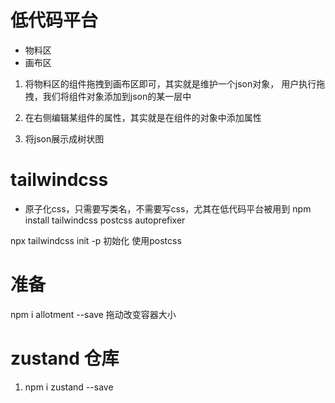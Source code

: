 # 低代码平台
- 物料区
- 画布区

1. 将物料区的组件拖拽到画布区即可，其实就是维护一个json对象，
用户执行拖拽，我们将组件对象添加到json的某一层中

2. 在右侧编辑某组件的属性，其实就是在组件的对象中添加属性

3. 将json展示成树状图





# tailwindcss
- 原子化css，只需要写类名，不需要写css，尤其在低代码平台被用到
npm install tailwindcss  postcss  autoprefixer

npx tailwindcss init -p  初始化 使用postcss



# 准备
npm i allotment --save 拖动改变容器大小

# zustand 仓库
1. npm i zustand --save
